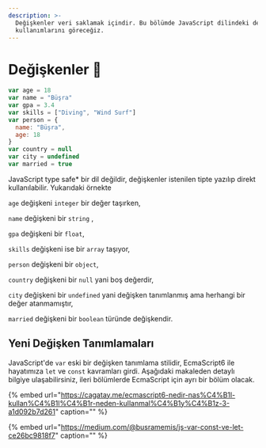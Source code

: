 ```yaml
---
description: >-
  Değişkenler veri saklamak içindir. Bu bölümde JavaScript dilindeki değişken
  kullanımlarını göreceğiz.
---
```


# Değişkenler 🐣

```javascript
var age = 18
var name = "Büşra"
var gpa = 3.4
var skills = ["Diving", "Wind Surf"]
var person = {
  name: "Büşra",
  age: 18
}
var country = null
var city = undefined
var married = true
```

JavaScript type safe\* bir dil değildir, değişkenler istenilen tipte yazılıp direkt kullanılabilir. Yukarıdaki örnekte

`age` değişkeni `integer` bir değer taşırken,

`name` değişkeni bir `string` ,

`gpa` değişkeni bir `float`,

`skills` değişkeni ise bir `array` taşıyor,

`person` değişkeni bir `object`,

`country` değişkeni bir `null` yani boş değerdir,

`city` değişkeni bir `undefined` yani değişken tanımlanmış ama herhangi bir değer atanmamıştır,

`married` değişkeni bir `boolean` türünde değişkendir.

## Yeni Değişken Tanımlamaları

JavaScript'de `var` eski bir değişken tanımlama stilidir, EcmaScript6 ile hayatımıza `let` ve `const` kavramları girdi. Aşağıdaki makaleden detaylı bilgiye ulaşabilirsiniz, ileri bölümlerde EcmaScript için ayrı bir bölüm olacak.

{% embed url="https://cagatay.me/ecmascript6-nedir-nas%C4%B1l-kullan%C4%B1l%C4%B1r-neden-kullanmal%C4%B1y%C4%B1z-3-a1d092b7d261" caption="" %}

{% embed url="https://medium.com/@busramemis/js-var-const-ve-let-ce26bc9818f7" caption="" %}

